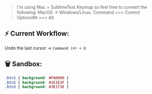 > I'm using Mac + SublimeText Keymap so feel free to convert the following:
> MacOS         →     Windows/Linux.
> Command      ===    Control
> Option/Alt   ===    Alt




## ⚡ Current Workflow:

Undo the last cursor     →     `Command (⌘) + U`


## 🗑 Sandbox:

```css
.btn1 { background: #FAD000 }
.btn2 { background: #1E1E3F }
.btn3 { background: #3E1f3E }
```
